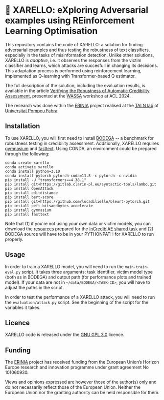 # 🍷 XARELLO: eXploring Adversarial examples using REinforcement Learning Optimisation

This repository contains the code of XARELLO: a solution for finding adversarial examples and thus testing the robustness of text classifiers,
especially in the tasks of misinformation detection. Unlike other solutions, XARELLO is *adaptive*, i.e. it observes the responses from the
victim classifier and learns, which attacks are succesfull in changing its decisions. This adaptation process is performed using
reinforcement learning, implemented as Q-learning with Transformer-based Q estimator.

The full description of the solution, including the evaluation results, is available in the article [Verifying the Robustness of Automatic Credibility Assessment](TODO),
presented at the [WASSA](https://workshop-wassa.github.io) workshop at ACL 2024. 

The research was done within the [ERINIA](https://www.upf.edu/web/erinia) project realised at the
[TALN lab](https://www.upf.edu/web/taln/) of [Universitat Pompeu Fabra](https://www.upf.edu).

## Installation

To use XARELLO, you will first need to install [BODEGA](https://github.com/piotrmp/BODEGA) -- a benchmark for robustness testing in credibility assessment.
Additionally, XARELLO requires [gymnasium](https://github.com/Farama-Foundation/Gymnasium) and [fasttext](https://pypi.org/project/fasttext/). Using CONDA, 
an environment could be prepared through the following:
```commandline
conda create xarello
conda activate xarello
conda install python=3.10
conda install pytorch pytorch-cuda=11.8 -c pytorch -c nvidia
pip install -U "transformers==4.38.1"
pip install git+https://gitlab.clarin-pl.eu/syntactic-tools/lambo.git
pip install OpenAttack
pip install editdistance
pip install bert-score
pip install git+https://github.com/lucadiliello/bleurt-pytorch.git
pip install peft bitsandbytes accelerate
pip install gymnasium
pip install fasttext
```
Note that (1) if you're not using your own data or victim models, you can download the [resources](https://gitlab.com/checkthat_lab/clef2024-checkthat-lab/-/tree/main/task6?ref_type=heads) prepared for the [InCrediblAE shared task](https://checkthat.gitlab.io/clef2024/task6/) and (2) BODEGA source will have to be in your PYTHONPATH for XARELLO to run properly.

## Usage

In order to train a XARELLO model, you will need to run the `main-train-eval.py` script. It takes three arguments: task identifier, victim model type (both as in BODEGA)
and output path (for performance plots and trained model). If your data are not in `~/data/BODEGA/<TASK-ID>`, you will have to adjust the paths in the script.

In order to test the performance of a XARELLO attack, you will need to run the `evaluation/attack.py` script. See the beginning of the script for the variables it takes.

## Licence

XARELLO code is released under the [GNU GPL 3.0](https://www.gnu.org/licenses/gpl-3.0.html) licence.

## Funding

The [ERINIA](https://www.upf.edu/web/erinia) project has received funding from the European Union’s Horizon Europe
research and innovation programme under grant agreement No 101060930.

Views and opinions expressed are however those of the author(s) only and do not necessarily reflect those of the
European Union. Neither the European Union nor the granting authority can be held responsible for them.
